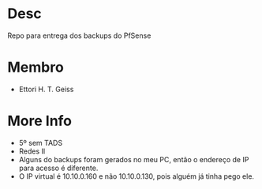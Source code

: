 # Desc
Repo para entrega dos backups do PfSense

# Membro
* Ettori H. T. Geiss

# More Info
* 5º sem TADS
* Redes II
* Alguns do backups foram gerados no meu PC, então o endereço de IP para acesso é diferente.
* O IP virtual é 10.10.0.160 e não 10.10.0.130, pois alguém já tinha pego ele.
